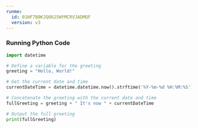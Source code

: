 ```yaml
---
runme:
  id: 01HF7B0KJQ8625WYMCRVJADMQF
  version: v3
---
```


### Running Python Code

```python {"id":"01HWB12WZQXZQMXM8ZHC7P46QH","name":"python-datetime"}
import datetime

# Define a variable for the greeting
greeting = "Hello, World!"

# Get the current date and time
currentDateTime = datetime.datetime.now().strftime('%Y-%m-%d %H:%M:%S')

# Concatenate the greeting with the current date and time
fullGreeting = greeting + " It's now " + currentDateTime

# Output the full greeting
print(fullGreeting)
```
